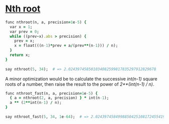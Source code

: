 [1]: http://rosettacode.org/wiki/Nth_root

# [Nth root][1]

```ruby
func nthroot(n, a, precision=1e-5) {
  var x = 1;
  var prev = 0;
  while ((prev-x).abs > precision) {
    prev = x;
    x = float(((n-1)*prev + a/(prev**(n-1))) / n);
  }
  return x;
}
 
say nthroot(5, 34);  # => 2.024397458501034082599817835297912829678
```


A minor optimization would be to calculate the successive _int(n-1)_ square roots of a number, then raise the result to the power of _2\*\*(int(n-1) / n)_.

```ruby
func nthroot_fast(n, a, precision=1e-5) {
  { a = nthroot(2, a, precision) } * int(n-1);
  a ** (2**int(n-1) / n);
}
 
say nthroot_fast(5, 34, 1e-64);  # => 2.024397458499885042510817245541937419115
```
